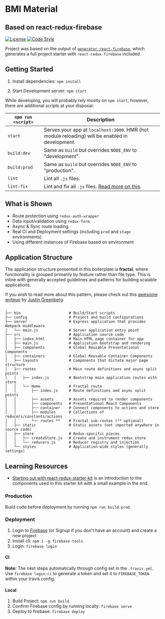# BMI Material
## Based on react-redux-firebase

[![License][license-image]][license-url]
[![Code Style][code-style-image]][code-style-url]

Project was based on the output of [`generator-react-firebase`](https://github.com/prescottprue/generator-react-firebase), which generates a full project starter with `react-redux-firebase` included.

## Getting Started

1. Install dependencies: `npm install`

2. Start Development server: `npm start`

While developing, you will probably rely mostly on `npm start`; however, there are additional scripts at your disposal:

|`npm run <script>`|Description|
|------------------|-----------|
|`start`|Serves your app at `localhost:3000`. HMR (hot module reloading) will be enabled in development.|
|`build:dev`|Same as `build` but overrides `NODE_ENV` to "development".|
|`build:prod`|Same as `build` but overrides `NODE_ENV` to "production".|
|`lint`|Lint all `.js` files.|
|`lint:fix`|Lint and fix all `.js` files. [Read more on this](http://eslint.org/docs/user-guide/command-line-interface.html#fix).|

## What is Shown
* Route protection using `redux-auth-wrapper`
* Data input/validation using `redux-form`
* Async & Sync route loading
* Real CI and Deployment settings (including `prod` and `stage` environments)
* Using different instances of Firebase based on environment

## Application Structure

The application structure presented in this boilerplate is **fractal**, where functionality is grouped primarily by feature rather than file type. This is inline with generally accepted guidelines and patterns for building scalable applications. 

If you wish to read more about this pattern, please check out this [awesome writeup](https://github.com/davezuko/react-redux-starter-kit/wiki/Fractal-Project-Structure) by [Justin Greenberg](https://github.com/justingreenberg).

```
.
├── bin                      # Build/Start scripts
├── config                   # Project and build configurations
├── server                   # Express application that provides Webpack middleware
│   └── main.js              # Server application entry point
├── src                      # Application source code
│   ├── index.html           # Main HTML page container for app
│   ├── main.js              # Application bootstrap and rendering
│   ├── components           # Global Reusable Presentational Components
│   ├── containers           # Global Reusable Container Components
│   ├── layouts              # Components that dictate major page structure
│   ├── routes               # Main route definitions and async split points
│   │   ├── index.js         # Bootstrap main application routes with store
│   │   └── Home             # Fractal route
│   │       ├── index.js     # Route definitions and async split points
│   │       ├── assets       # Assets required to render components
│   │       ├── components   # Presentational React Components
│   │       ├── container    # Connect components to actions and store
│   │       ├── modules      # Collections of reducers/constants/actions
│   │       └── routes **    # Fractal sub-routes (** optional)
│   ├── static               # Static assets (not imported anywhere in source code)
│   ├── store                # Redux-specific pieces
│   │   ├── createStore.js   # Create and instrument redux store
│   │   └── reducers.js      # Reducer registry and injection
│   └── styles               # Application-wide styles (generally settings)
```

## Learning Resources

* [Starting out with react-redux-starter-kit](https://suspicious.website/2016/04/29/starting-out-with-react-redux-starter-kit/) is an introduction to the components used in this starter kit with a small example in the end.

### Production

Build code before deployment by running `npm run build:prod`.

### Deployment
1. Login to [Firebase](firebase.google.com) (or Signup if you don't have an account) and create a new project
2. Install cli: `npm i -g firebase-tools`
3. Login: `firebase login`

#### CI
**Note:** The next steps automatically through config set in the `.travis.yml`. Use `firebase login:ci` to generate a token and set it to `FIREBASE_TOKEN` within your travis config.

#### Local
1. Build Project: `npm run build`
2. Confirm Firebase config by running locally: `firebase serve`
3. Deploy to firebase: `firebase deploy`

[license-image]: https://img.shields.io/npm/l/material.svg?style=flat-square
[license-url]: https://github.com/prescottprue/material/blob/master/LICENSE
[code-style-image]: https://img.shields.io/badge/code%20style-standard-brightgreen.svg?style=flat-square
[code-style-url]: http://standardjs.com/
